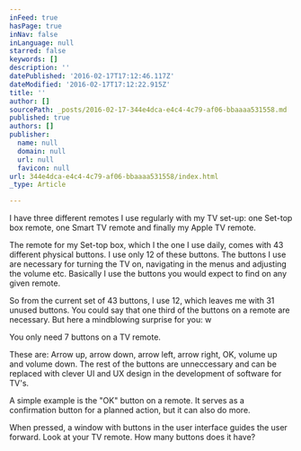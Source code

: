 ```yaml
---
inFeed: true
hasPage: true
inNav: false
inLanguage: null
starred: false
keywords: []
description: ''
datePublished: '2016-02-17T17:12:46.117Z'
dateModified: '2016-02-17T17:12:22.915Z'
title: ''
author: []
sourcePath: _posts/2016-02-17-344e4dca-e4c4-4c79-af06-bbaaaa531558.md
published: true
authors: []
publisher:
  name: null
  domain: null
  url: null
  favicon: null
url: 344e4dca-e4c4-4c79-af06-bbaaaa531558/index.html
_type: Article

---
```

I have three different remotes I use regularly with my TV set-up: one Set-top box remote, one Smart TV remote and finally my Apple TV remote.

The remote for my Set-top box, which I the one I use daily, comes with 43 different physical buttons. I use only 12 of these buttons. The buttons I use are necessary for turning the TV on, navigating in the menus and adjusting the volume etc. Basically I use the buttons you would expect to find on any given remote. 

So from the current set of 43 buttons, I use 12, which leaves me with 31 unused buttons. You could say that one third of the buttons on a remote are necessary. But here a mindblowing surprise for you: w

You only need 7 buttons on a TV remote. 

These are: Arrow up, arrow down, arrow left, arrow right, OK, volume up and volume down. 
The rest of the buttons are unneccessary and can be replaced with clever UI and UX design in the development of software for TV's. 

A simple example is the "OK" button on a remote. It serves as a confirmation button for a planned action, but it can also do more. 

When pressed, a window with buttons in the user interface guides the user forward. 
Look at your TV remote. How many buttons does it have?